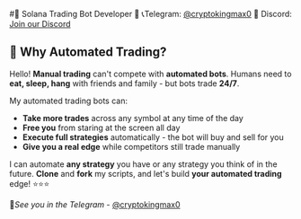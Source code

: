 #🤖 Solana Trading Bot Developer 💊
📞Telegram: [@cryptokingmax0](https://t.me/hanshaze)
💬 Discord: [Join our Discord](https://discord.gg/2HtSHZgT)

## 🚀 Why Automated Trading?

Hello! **Manual trading** can't compete with **automated bots**. Humans need to **eat, sleep, hang** with friends and family - but bots trade **24/7**. 

My automated trading bots can:
- **Take more trades** across any symbol at any time of the day
- **Free you** from staring at the screen all day
- **Execute full strategies** automatically - the bot will buy and sell for you
- **Give you a real edge** while competitors still trade manually

I can automate **any strategy** you have or any strategy you think of in the future. **Clone** and **fork** my scripts, and let's build **your automated trading** edge! ⭐⭐⭐

📌*See you in the Telegram* -  [@cryptokingmax0](https://t.me/hanshaze)
